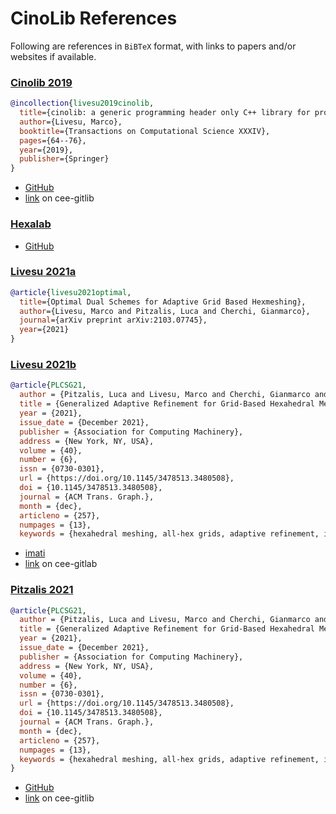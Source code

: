 # CinoLib References

Following are references in `BiBTeX` format, with links to papers and/or websites if available.

### [Cinolib 2019](https://github.com/mlivesu/cinolib)

```bibtex
@incollection{livesu2019cinolib,
  title={cinolib: a generic programming header only C++ library for processing polygonal and polyhedral meshes},
  author={Livesu, Marco},
  booktitle={Transactions on Computational Science XXXIV},
  pages={64--76},
  year={2019},
  publisher={Springer}
}
```

* [GitHub](https://github.com/mlivesu/cinolib)
* [link](https://cee-gitlab.sandia.gov/geometry/dual/-/blob/master/publications/Livesu_2021_optimal_dual_schemes.pdf) on cee-gitlib

### [Hexalab](https://www.hexalab.net/)

* [GitHub](https://github.com/cnr-isti-vclab/HexaLab)

### [Livesu 2021a](https://arxiv.org/abs/2103.07745)

```bibtex
@article{livesu2021optimal,
  title={Optimal Dual Schemes for Adaptive Grid Based Hexmeshing},
  author={Livesu, Marco and Pitzalis, Luca and Cherchi, Gianmarco},
  journal={arXiv preprint arXiv:2103.07745},
  year={2021}
}
```

### [Livesu 2021b](https://dl.acm.org/doi/10.1145/3494456)

```bibtex
@article{PLCSG21,
  author = {Pitzalis, Luca and Livesu, Marco and Cherchi, Gianmarco and Gobbetti, Enrico and Scateni, Riccardo},
  title = {Generalized Adaptive Refinement for Grid-Based Hexahedral Meshing},
  year = {2021},
  issue_date = {December 2021},
  publisher = {Association for Computing Machinery},
  address = {New York, NY, USA},
  volume = {40},
  number = {6},
  issn = {0730-0301},
  url = {https://doi.org/10.1145/3478513.3480508},
  doi = {10.1145/3478513.3480508},
  journal = {ACM Trans. Graph.},
  month = {dec},
  articleno = {257},
  numpages = {13},
  keywords = {hexahedral meshing, all-hex grids, adaptive refinement, integer linear programming}
````

* [imati](http://pers.ge.imati.cnr.it/livesu/papers/LPC21/LPC21.pdf)
* [link](https://cee-gitlab.sandia.gov/geometry/dual/-/blob/master/publications/Livesu_2021_optimal_dual_schemes_LPC21.pdf) on cee-gitlab

### [Pitzalis 2021](https://doi.org/10.1145/3478513.3480508)

```bibtex
@article{PLCSG21,
  author = {Pitzalis, Luca and Livesu, Marco and Cherchi, Gianmarco and Gobbetti, Enrico and Scateni, Riccardo},
  title = {Generalized Adaptive Refinement for Grid-Based Hexahedral Meshing},
  year = {2021},
  issue_date = {December 2021},
  publisher = {Association for Computing Machinery},
  address = {New York, NY, USA},
  volume = {40},
  number = {6},
  issn = {0730-0301},
  url = {https://doi.org/10.1145/3478513.3480508},
  doi = {10.1145/3478513.3480508},
  journal = {ACM Trans. Graph.},
  month = {dec},
  articleno = {257},
  numpages = {13},
  keywords = {hexahedral meshing, all-hex grids, adaptive refinement, integer linear programming}
}
```

* [GitHub](https://github.com/cg3hci/Gen-Adapt-Ref-for-Hexmeshing)
* [link](https://cee-gitlab.sandia.gov/geometry/dual/-/blob/master/publications/Pitzalis_2021_adaptive_hex_mesh.pdf) on cee-gitlib
